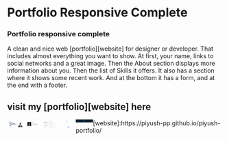 # Portfolio Responsive Complete
### Portfolio responsive complete
A clean and nice web [portfolio][website] for designer or developer. That includes almost everything you want to show. At first, your name, links to social networks and a great image. Then the About section displays more information about you. Then the list of Skills it offers. It also has a section where it shows some recent work. And at the bottom it has a form, and at the end with a footer.
## visit my [portfolio][website] here 
<img align="left" alt="home" width="40px" src="assets/img/home.png" />
<img align="left" alt="about" width="40px" src="assets/img/about.png" />
<img align="left" alt="skills" width="40px" src="assets/img/skills.png" />
<img align="left" alt="contact" width="40px" src="assets/img/contact.png" />
<img align="left" alt="footer" width="40px" src="assets/img/footer.png" />
[website]:https://piyush-pp.github.io/piyush-portfolio/

